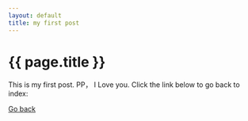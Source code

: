 ```yaml
---
layout: default
title: my first post
---
```

<h1>{{ page.title }}</h1>
<p>This is my first post. PP， I Love you.  
Click the link below to go back to index:</p>
<a href="{{ site.baseurl }}/index.html">Go back</a>